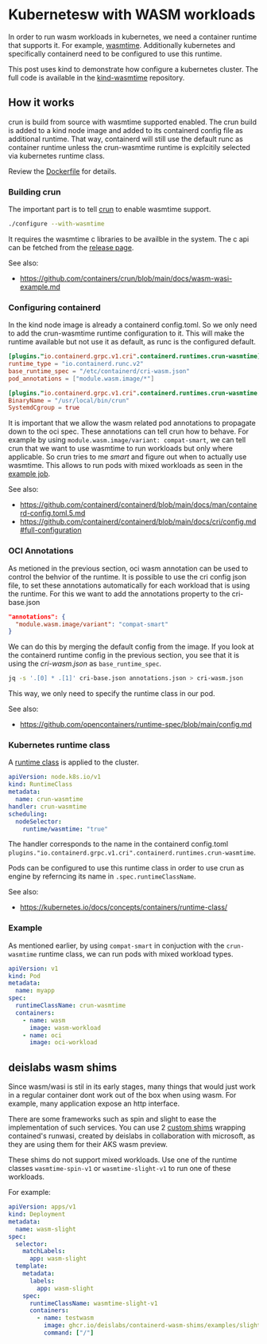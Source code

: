 # Kubernetesw with WASM workloads

In order to run wasm workloads in kubernetes, we need a container
runtime that supports it. For example,
[wasmtime](https://wasmtime.dev/). Additionally kubernetes and
specifically containerd need to be configured to use this runtime.

This post uses kind to demonstrate how configure a kubernetes cluster.
The full code is available in the
[kind-wasmtime](https://github.com/bluebrown/kind-wasmtime) repository.

## How it works

crun is build from source with wasmtime supported enabled. The crun
build is added to a kind node image and added to its containerd config
file as additional runtime. That way, containerd will still use the
default runc as container runtime unless the crun-wasmtime runtime is
explcitily selected via kubernetes runtime class.

Review the [Dockerfile](./kind-wasmtime/node-image/Dockerfile) for
details.

### Building crun

The important part is to tell [crun](https://github.com/containers/crun)
to enable wasmtime support.

```bash
./configure --with-wasmtime
```

It requires the wasmtime c libraries to be availble in the system. The c
api can be fetched from the [release
page](https://github.com/bytecodealliance/wasmtime/releases).

See also:

- <https://github.com/containers/crun/blob/main/docs/wasm-wasi-example.md>

### Configuring containerd

In the kind node image is already a containerd config.toml. So we only
need to add the crun-wasmtime runtime configuration to it. This will
make the runtime available but not use it as default, as runc is the
configured default.

```toml
[plugins."io.containerd.grpc.v1.cri".containerd.runtimes.crun-wasmtime]
runtime_type = "io.containerd.runc.v2"
base_runtime_spec = "/etc/containerd/cri-wasm.json"
pod_annotations = ["module.wasm.image/*"]

[plugins."io.containerd.grpc.v1.cri".containerd.runtimes.crun-wasmtime.options]
BinaryName = "/usr/local/bin/crun"
SystemdCgroup = true
```

It is important that we allow the wasm related pod annotations to
propagate down to the oci spec. These annotations can tell crun how to
behave. For example by using `module.wasm.image/variant: compat-smart`,
we can tell crun that we want to use wasmtime to run workloads but only
where applicable. So crun tries to me *smart* and figure out when to
actually use wasmtime. This allows to run pods with mixed workloads as
seen in the [example job](./example.yaml).

See also:

- <https://github.com/containerd/containerd/blob/main/docs/man/containerd-config.toml.5.md>
- <https://github.com/containerd/containerd/blob/main/docs/cri/config.md#full-configuration>

### OCI Annotations

As metioned in the previous section, oci wasm annotation can be used to
control the behvior of the runtime. It is possible to use the cri config
json file, to set these annotations automatically for each workload that
is using the runtime. For this we want to add the annotations property
to the cri-base.json

```json
"annotations": {
  "module.wasm.image/variant": "compat-smart"
}
```

We can do this by merging the default config from the image. If you look
at the containerd runtime config in the previous section, you see that
it is using the *cri-wasm.json* as `base_runtime_spec`.

```bash
jq -s '.[0] * .[1]' cri-base.json annotations.json > cri-wasm.json
```

This way, we only need to specify the runtime class in our pod.

See also:

- <https://github.com/opencontainers/runtime-spec/blob/main/config.md>

### Kubernetes runtime class

A [runtime class](./kind-wasmtime/runtime-class.yaml) is applied to the cluster.

```yaml
apiVersion: node.k8s.io/v1
kind: RuntimeClass
metadata:
  name: crun-wasmtime
handler: crun-wasmtime
scheduling:
  nodeSelector:
    runtime/wasmtime: "true"
```

The handler corresponds to the name in the containerd config.toml
`plugins."io.containerd.grpc.v1.cri".containerd.runtimes.crun-wasmtime`.

Pods can be configured to use this runtime class in order to use crun as
engine by referncing its name in `.spec.runtimeClassName`.

See also:

- <https://kubernetes.io/docs/concepts/containers/runtime-class/>

### Example

As mentioned earlier, by using `compat-smart` in conjuction with the
`crun-wasmtime` runtime class, we can run pods with mixed workload
types.

```yaml
apiVersion: v1
kind: Pod
metadata:
  name: myapp
spec:
  runtimeClassName: crun-wasmtime
  containers:
    - name: wasm
      image: wasm-workload
    - name: oci
      image: oci-workload
```

## deislabs wasm shims

Since wasm/wasi is stil in its early stages, many things that would just
work in a regular container dont work out of the box when using wasm.
For example, many application expose an http interface.

There are some frameworks such as spin and slight to ease the
implementation of such services. You can use 2 [custom
shims](https://github.com/deislabs/containerd-wasm-shims) wrapping
contained's runwasi, created by deislabs in collaboration with
microsoft, as they are using them for their AKS wasm preview.

These shims do not support mixed workloads. Use one of the runtime
classes `wasmtime-spin-v1` or  `wasmtime-slight-v1` to run one of these
workloads.

For example:

```yaml
apiVersion: apps/v1
kind: Deployment
metadata:
  name: wasm-slight
spec:
  selector:
    matchLabels:
      app: wasm-slight
  template:
    metadata:
      labels:
        app: wasm-slight
    spec:
      runtimeClassName: wasmtime-slight-v1
      containers:
        - name: testwasm
          image: ghcr.io/deislabs/containerd-wasm-shims/examples/slight-rust-hello:latest
          command: ["/"]
```

